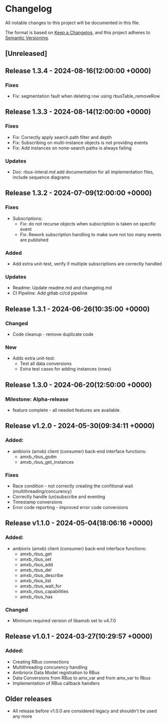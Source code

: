 # Changelog

All notable changes to this project will be documented in this file.

The format is based on [Keep a Changelog](https://keepachangelog.com/en/1.0.0/),
and this project adheres to [Semantic Versioning](https://semver.org/spec/v2.0.0.html).

## [Unreleased]

## Release 1.3.4 - 2024-08-16(12:00:00 +0000)

### Fixes

- Fix: segmentation fault when deleting row using rbusTable_removeRow

## Release 1.3.3 - 2024-08-14(12:00:00 +0000)

### Fixes

- Fix: Correctly apply search path filter and depth
- Fix: Subscribing on multi-instance objects is not providing events
- Fix: Add instances on none-search paths is always failing

### Updates

- Doc: rbus-interal.md add documentation for all implementation files, include sequence diagrams

## Release 1.3.2 - 2024-07-09(12:00:00 +0000)

### Fixes

- Subscriptions:
  - Fix: do not recurse objects when subscription is taken on specific event
  - Fix: Rework subscription handling to make sure not too many events are published

### Added

- Add extra unit-test, verify if multiple subscriptions are correctly handled

### Updates

- Readme: Update readme.md and changelog.md
- CI Pipeline: Add gitlab ci/cd pipeline

## Release 1.3.1 - 2024-06-26(10:35:00 +0000)

### Changed

- Code cleanup - remove duplicate code

### New

- Adds extra unit-test:
  - Test all data conversions
  - Extra test cases for adding instances (rows)

## Release 1.3.0 - 2024-06-20(12:50:00 +0000)

### Milestone: Alpha-release

- feature complete - all needed features are available.

## Release v1.2.0 - 2024-05-30(09:34:11 +0000)

### Added:

- ambiorix (amxb) client (consumer) back-end interface functions:
  - amxb_rbus_gsdm
  - amxb_rbus_get_instances

### Fixes

- Race condition - not correctly creating the confitional wait (multithreading/concurency)
- Correctly handle (un)subscribe and eventing
- Timestamp conversions
- Error code reporting - improved error code conversions

## Release v1.1.0 - 2024-05-04(18:06:16 +0000)

### Added:

- ambiorix (amxb) client (consumer) back-end interface functions:
  - amxb_rbus_get
  - amxb_rbus_set
  - amxb_rbus_add
  - amxb_rbus_del
  - amxb_rbus_describe
  - amxb_rbus_list
  - amxb_rbus_wait_for
  - amxb_rbus_capabilities
  - amxb_rbus_has

### Changed

- Minimum required version of libamxb set to v4.7.0

## Release v1.0.1 - 2024-03-27(10:29:57 +0000)

### Added:

- Creating RBus connections
- Multithreading concurency handling
- Ambriorix Data Model registration to RBus
- Data Conversions from RBus to amx_var and from amx_var to Rbus
- Implementation of RBus callback handlers

## Older releases

- All release before v1.0.0 are considered legacy and shouldn't be used any more